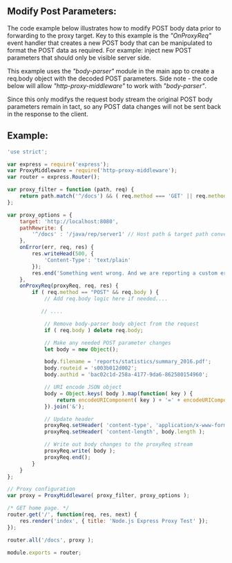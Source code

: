 ## Modify Post Parameters:
The code example below illustrates how to modify POST body data prior to forwarding to the proxy target.
Key to this example is the *"OnProxyReq"* event handler  that creates a new POST body that can be manipulated to format the POST data as required.  For example: inject new POST parameters that should only be visible server side.

This example uses the *"body-parser"* module in the main app to create a req.body object with the decoded POST parameters.   Side note - the code below will allow *"http-proxy-middleware"* to work with *"body-parser"*.

Since this only modifys the request body stream the original POST body parameters remain in tact, so any POST data changes will not be sent back in the response to the client.

## Example:

```js
'use strict';

var express = require('express');
var ProxyMiddleware = require('http-proxy-middleware');
var router = express.Router();

var proxy_filter = function (path, req) {
    return path.match('^/docs') && ( req.method === 'GET' || req.method === 'POST' );
};

var proxy_options = {
    target: 'http://localhost:8080',
    pathRewrite: {
        '^/docs' : '/java/rep/server1' // Host path & target path conversion
    },
    onError(err, req, res) {
        res.writeHead(500, {
            'Content-Type': 'text/plain'
        });
        res.end('Something went wrong. And we are reporting a custom error message.' + err);
    },
    onProxyReq(proxyReq, req, res) {
        if ( req.method == "POST" && req.body ) {
            // Add req.body logic here if needed....

           // ....

            // Remove body-parser body object from the request
            if ( req.body ) delete req.body;

            // Make any needed POST parameter changes
            let body = new Object();

            body.filename = 'reports/statistics/summary_2016.pdf';
            body.routeid = 's003b012d002';
            body.authid = 'bac02c1d-258a-4177-9da6-862580154960';

            // URI encode JSON object
            body = Object.keys( body ).map(function( key ) {
                return encodeURIComponent( key ) + '=' + encodeURIComponent( body[ key ])
            }).join('&');

            // Update header
            proxyReq.setHeader( 'content-type', 'application/x-www-form-urlencoded' );
            proxyReq.setHeader( 'content-length', body.length );

            // Write out body changes to the proxyReq stream
            proxyReq.write( body );
            proxyReq.end();
        }
    }
};

// Proxy configuration
var proxy = ProxyMiddleware( proxy_filter, proxy_options );

/* GET home page. */
router.get('/', function(req, res, next) {
    res.render('index', { title: 'Node.js Express Proxy Test' });
});

router.all('/docs', proxy );

module.exports = router;
```
